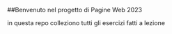 ##Benvenuto nel progetto di Pagine Web 2023

in questa repo colleziono tutti gli esercizi fatti a lezione
